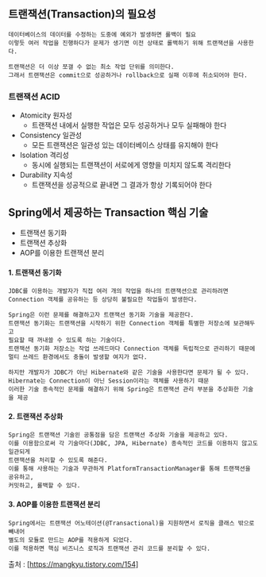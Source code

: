 ## 트랜잭션(Transaction)의 필요성
    데이터베이스의 데이터를 수정하는 도중에 예외가 발생하면 롤백이 필요
    이렇듯 여러 작업을 진행하다가 문제가 생기면 이전 상태로 롤백하기 위해 트랜잭션을 사용한다.

    트랜잭션은 더 이상 쪼갤 수 없는 최소 작업 단위를 의미한다.
    그래서 트랜잭션은 commit으로 성공하거나 rollback으로 실패 이후에 취소되어야 한다.

### 트랜잭션 ACID
- Atomicity 원자성
  - 트랜잭션 내에서 실행한 작업은 모두 성공하거나 모두 실패해야 한다
- Consistency 일관성
  - 모든 트랜잭션은 일관성 있는 데이터베이스 상태를 유지해야 한다
- Isolation 격리성
  - 동시에 실행되는 트랜잭션이 서로에게 영향을 미치지 않도록 격리한다
- Durability 지속성
  - 트랜잭션을 성공적으로 끝내면 그 결과가 항상 기록되어야 한다
 
## Spring에서 제공하는 Transaction 핵심 기술
- 트랜잭션 동기화
- 트랜잭션 추상화
- AOP를 이용한 트랜잭션 분리

#### 1. 트랜잭션 동기화
    JDBC를 이용하는 개발자가 직접 여러 개의 작업을 하나의 트랜잭션으로 관리하려면
    Connection 객체를 공유하는 등 상당히 불필요한 작업들이 발생한다.
    
    Spring은 이런 문제를 해결하고자 트랜잭션 동기화 기술을 제공한다.
    트랜잭션 동기화는 트랜잭션을 시작하기 위한 Connection 객체를 특별한 저장소에 보관해두고
    필요할 때 꺼내쓸 수 있도록 하는 기술이다.
    트랜잭션 동기화 저장소는 작업 쓰레드마다 Connection 객체를 독립적으로 관리하기 때문에
    멀티 쓰레드 환경에서도 충돌이 발생할 여지가 없다.

    하지만 개발자가 JDBC가 아닌 Hibernate와 같은 기술을 사용한다면 문제가 될 수 있다.
    Hibernate는 Connection이 아닌 Session이라는 객체를 사용하기 때문
    이러한 기술 종속적인 문제를 해결하기 위해 Spring은 트랜잭션 관리 부분을 추상화한 기술을 제공

#### 2. 트랜잭션 추상화
    Spring은 트랜잭션 기술읜 공통점을 담은 트랜잭션 추상화 기술을 제공하고 있다.
    이를 이용함으로써 각 기술마다(JDBC, JPA, Hibernate) 종속적인 코드를 이용하지 않고도 일관되게
    트랜잭션을 처리할 수 있도록 해준다.
    이를 통해 사용하는 기술과 무관하게 PlatformTransactionManager를 통해 트랜잭션을 공유하고,
    커밋하고, 롤백할 수 있다.

#### 3. AOP를 이용한 트랜잭션 분리
    Spring에서는 트랜잭션 어노테이션(@Transactional)을 지원하면서 로직을 클래스 밖으로 빼내어 
    별도의 모듈로 만드는 AOP를 적용하게 되었다.
    이를 적용하면 핵심 비즈니스 로직과 트랜잭션 관리 코드를 분리할 수 있다.
    
출처 : [https://mangkyu.tistory.com/154]
    
